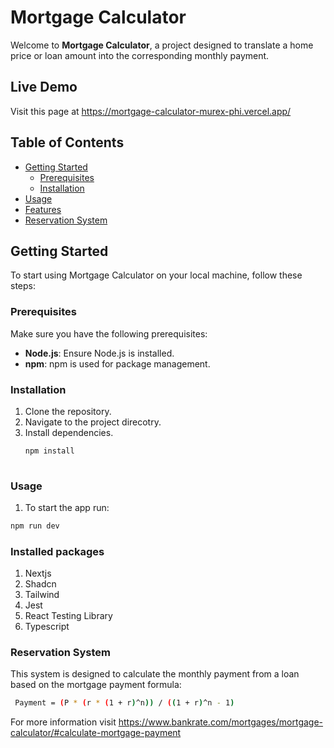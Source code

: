 # Mortgage Calculator

Welcome to **Mortgage Calculator**, a project designed to translate a home price or loan amount into the corresponding monthly payment.

## Live Demo
Visit this page at https://mortgage-calculator-murex-phi.vercel.app/

## Table of Contents

- [Getting Started](#getting-started)
  - [Prerequisites](#prerequisites)
  - [Installation](#installation)
- [Usage](#usage)
- [Features](#features)
- [Reservation System](#reservation-system)

## Getting Started

To start using Mortgage Calculator on your local machine, follow these steps:

### Prerequisites

Make sure you have the following prerequisites:

- **Node.js**: Ensure Node.js is installed.
- **npm**: npm is used for package management.

### Installation
1. Clone the repository.
2. Navigate to the project direcotry.
3. Install dependencies.
   ```sh
   npm install
  
### Usage
1. To start the app run:
```sh
npm run dev
```

### Installed packages
1. Nextjs
2. Shadcn
3. Tailwind
4. Jest
5. React Testing Library
6. Typescript


### Reservation System
This system is designed to calculate the monthly payment from a loan based on the mortgage payment formula:
```sh
 Payment = (P * (r * (1 + r)^n)) / ((1 + r)^n - 1)
```

For more information visit https://www.bankrate.com/mortgages/mortgage-calculator/#calculate-mortgage-payment


 
